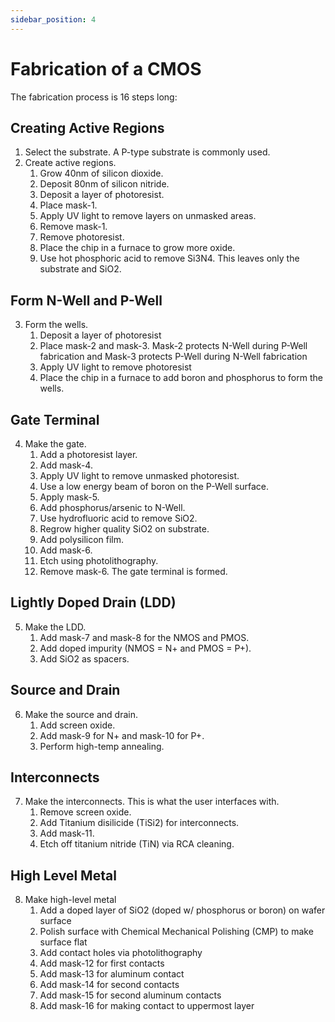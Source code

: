 ```yaml
---
sidebar_position: 4
---
```


# Fabrication of a CMOS

The fabrication process is 16 steps long:

## Creating Active Regions

1. Select the substrate. A P-type substrate is commonly used.
2. Create active regions.
   1. Grow 40nm of silicon dioxide.
   2. Deposit 80nm of silicon nitride.
   3. Deposit a layer of photoresist.
   4. Place mask-1.
   5. Apply UV light to remove layers on unmasked areas.
   6. Remove mask-1.
   7. Remove photoresist.
   8. Place the chip in a furnace to grow more oxide.
   9. Use hot phosphoric acid to remove Si3N4. This leaves only the substrate and SiO2.

## Form N-Well and P-Well

3. Form the wells.
   1. Deposit a layer of photoresist
   2. Place mask-2 and mask-3. Mask-2 protects N-Well during P-Well fabrication and Mask-3 protects P-Well during N-Well fabrication
   3. Apply UV light to remove photoresist
   4. Place the chip in a furnace to add boron and phosphorus to form the wells.

## Gate Terminal

4. Make the gate.
   1. Add a photoresist layer.
   2. Add mask-4.
   3. Apply UV light to remove unmasked photoresist.
   4. Use a low energy beam of boron on the P-Well surface.
   5. Apply mask-5.
   6. Add phosphorus/arsenic to N-Well.
   7. Use hydrofluoric acid to remove SiO2.
   8. Regrow higher quality SiO2 on substrate.
   9. Add polysilicon film.
   10. Add mask-6.
   11. Etch using photolithography.
   12. Remove mask-6. The gate terminal is formed.

## Lightly Doped Drain (LDD)

5. Make the LDD.
   1. Add mask-7 and mask-8 for the NMOS and PMOS.
   2. Add doped impurity (NMOS = N+ and PMOS = P+).
   3. Add SiO2 as spacers.

## Source and Drain

6. Make the source and drain.
   1. Add screen oxide.
   2. Add mask-9 for N+ and mask-10 for P+.
   3. Perform high-temp annealing.

## Interconnects

7. Make the interconnects. This is what the user interfaces with.
   1. Remove screen oxide.
   2. Add Titanium disilicide (TiSi2) for interconnects.
   3. Add mask-11.
   4. Etch off titanium nitride (TiN) via RCA cleaning.

## High Level Metal

8. Make high-level metal
   1. Add a doped layer of SiO2 (doped w/ phosphorus or boron) on wafer surface
   2. Polish surface with Chemical Mechanical Polishing (CMP) to make surface flat
   3. Add contact holes via photolithography
   4. Add mask-12 for first contacts
   5. Add mask-13 for aluminum contact
   6. Add mask-14 for second contacts
   7. Add mask-15 for second aluminum contacts
   8. Add mask-16 for making contact to uppermost layer
